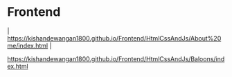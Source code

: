 # Frontend
| https://kishandewangan1800.github.io/Frontend/HtmlCssAndJs/About%20me/index.html |

https://kishandewangan1800.github.io/Frontend/HtmlCssAndJs/Baloons/index.html


